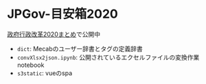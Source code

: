 # JPGov-目安箱2020

[政府行政改革2020まとめ](https://jpgov.chachay.org/)で公開中

- `dict`: Mecabのユーザー辞書とタグの定義辞書
- `convXlsx2json.ipynb`: 公開されているエクセルファイルの変換作業notebook
- `s3static`: vueのspa
